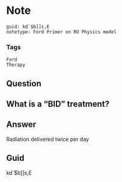# Note
```
guid: kd`$b]]s,E
notetype: Ford Primer on RO Physics model
```

### Tags
```
Ford
Therapy
```

## Question
<h2>What is a “BID” treatment?</h2>

## Answer
<section>
<p>Radiation delivered twice per day</p>


</section>

## Guid
kd`$b]]s,E
